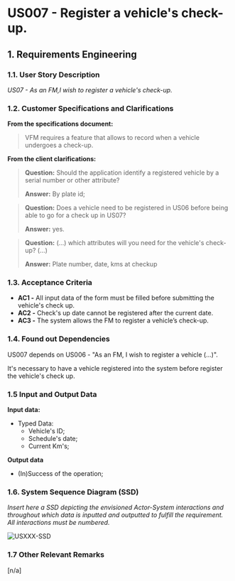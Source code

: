 # US007 - Register a vehicle's check-up.


## 1. Requirements Engineering
### 1.1. User Story Description

_US07 - As an FM,I wish to register a vehicle's check-up._

### 1.2. Customer Specifications and Clarifications 
**From the specifications document:**
> VFM requires a feature that allows to record when a vehicle undergoes a check-up.

**From the client clarifications:**

> **Question:** Should the application identify a registered vehicle by a serial number or other attribute?
>
> **Answer:** By plate id;

> **Question:** Does a vehicle need to be registered in US06 before being able to go for a check up in US07?
> 
>  **Answer:** yes.

> **Question:** (...) which attributes will you need for the vehicle's check-up? (...)
>
> **Answer:** Plate number, date, kms at checkup

### 1.3. Acceptance Criteria

* **AC1 -** All input data of the form must be filled before submitting the vehicle's check up.
* **AC2 -** Check's up date cannot be registered after the current date.
* **AC3 -** The system allows the FM to register a vehicle’s check-up.

### 1.4. Found out Dependencies

US007 depends on US006 - "As an FM, I wish to register a vehicle (...)".

It's necessary to have a vehicle registered into the system 
before register the vehicle's check up.

### 1.5 Input and Output Data

**Input data:**
* Typed Data:
  * Vehicle's ID;
  * Schedule's date;
  * Current Km's;

**Output data**
* (In)Success of the operation;



### 1.6. System Sequence Diagram (SSD)

_Insert here a SSD depicting the envisioned Actor-System interactions and throughout which data is inputted and outputted to fulfill the requirement. All interactions must be numbered._

![USXXX-SSD](svg/usXXX-system-sequence-diagram.svg)

### 1.7 Other Relevant Remarks
 [n/a]